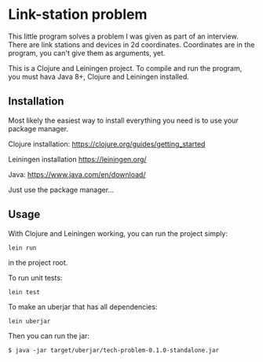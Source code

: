 # Link-station problem

This little program solves a problem I was given as part of an interview. There are link stations
and devices in 2d coordinates. Coordinates are in the program, you can't give them as arguments, yet.

This is a Clojure and Leiningen project. To compile and run the program, you must hava Java 8+, Clojure and Leiningen installed. 

## Installation

Most likely the easiest way to install everything you need is to use your package manager.

Clojure installation: https://clojure.org/guides/getting_started

Leiningen installation https://leiningen.org/

Java: https://www.java.com/en/download/

Just use the package manager...

## Usage

With Clojure and Leiningen working, you can run the project simply:

    lein run

in the project root.

To run unit tests:

    lein test

To make an uberjar that has all dependencies:

    lein uberjar

Then you can run the jar:

    $ java -jar target/uberjar/tech-problem-0.1.0-standalone.jar

